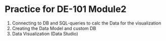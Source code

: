 # Practice for DE-101 Module2
1) Connecting to DB and SQL-queries to calc the Data for the visualization
2) Creating the Data Model and custom DB
3) Data Visualization (Data Studio)